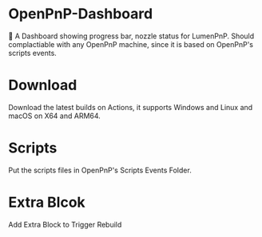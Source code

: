 # OpenPnP-Dashboard

🥳 A Dashboard showing progress bar, nozzle status for LumenPnP. Should complactiable with any OpenPnP machine, since it is based on OpenPnP's scripts events.  

# Download
Download the latest builds on Actions, it supports Windows and Linux and macOS on X64 and ARM64.

# Scripts
Put the scripts files in OpenPnP's Scripts Events Folder.

# Extra Blcok
Add Extra Block to Trigger Rebuild
